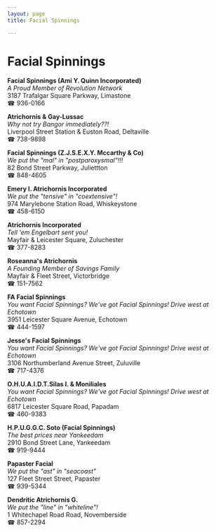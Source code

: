 ```yaml
---
layout: page 
title: Facial Spinnings

---
```



# Facial Spinnings


 **Facial Spinnings (Ami Y. Quinn Incorporated)**  
_A Proud Member of Revolution Network_  
3187 Trafalgar Square Parkway, Limastone  
☎ 936-0166

**Atrichornis & Gay-Lussac**  
_Why not try Bangor immediately??!_  
Liverpool Street Station & Euston Road, Deltaville  
☎ 738-9898

**Facial Spinnings (Z.J.S.E.X.Y. Mccarthy & Co)**  
_We put the "mal" in "postparoxysmal"!!!_  
82 Bond Street Parkway, Juliettton  
☎ 848-4605

**Emery I. Atrichornis Incorporated**  
_We put the "tensive" in "coextensive"!_  
974 Marylebone Station Road, Whiskeystone  
☎ 458-6150

**Atrichornis Incorporated**  
_Tell 'em Engelbart sent you!_  
Mayfair & Leicester Square, Zuluchester  
☎ 377-8283

**Roseanna's Atrichornis**  
_A Founding Member of Savings Family_  
Mayfair & Fleet Street, Victorbridge  
☎ 151-7562

**FA Facial Spinnings**  
_You want Facial Spinnings? We've got Facial Spinnings! 
Drive west at Echotown_  
3951 Leicester Square Avenue, Echotown  
☎ 444-1597

**Jesse's Facial Spinnings**  
_You want Facial Spinnings? We've got Facial Spinnings! 
Drive west at Echotown_  
3106 Northumberland Avenue Street, Zuluville  
☎ 717-4376

**O.H.U.A.I.D.T.Silas I. & Moniliales**  
_You want Facial Spinnings? We've got Facial Spinnings! 
Drive west at Echotown_  
6817 Leicester Square Road, Papadam  
☎ 460-9383

**H.P.U.G.G.C. Soto (Facial Spinnings)**  
_The best prices near Yankeedam_  
2910 Bond Street Lane, Yankeedam  
☎ 919-9444

**Papaster Facial**  
_We put the "ast" in "seacoast"_  
127 Fleet Street Street, Papaster  
☎ 939-5344

**Dendritic Atrichornis G.**  
_We put the "line" in "whiteline"!_  
1 Whitechapel Road Road, Novemberside  
☎ 857-2294

